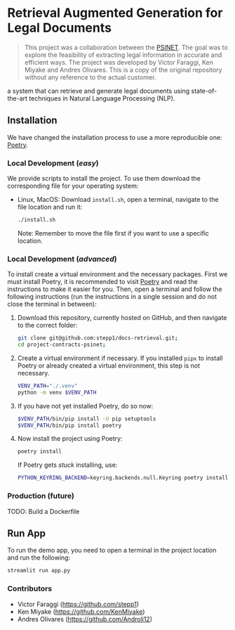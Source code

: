 # Retrieval Augmented Generation for Legal Documents

> This project was a collaboration between the [PSINET](https://www.psinet.cl/). The goal was to explore the feasibility of extracting legal information in accurate and efficient ways. The project was developed by Victor Faraggi, Ken Miyake and Andres Olivares. This is a copy of the original repository without any reference to the actual customer.

 a system that can retrieve and generate legal documents using state-of-the-art techniques in Natural Language Processing (NLP).

## Installation

We have changed the installation process to use a more reproducible one: [Poetry](https://python-poetry.org/docs/).

### Local Development (*easy*)

We provide scripts to install the project. To use them download the corresponding file for your operating system:

* Linux, MacOS: Download `install.sh`, open a terminal, navigate to the file location and run it:

  ```bash
  ./install.sh
  ```

  Note: Remember to move the file first if you want to use a specific location.

### Local Development (*advanced*)

To install create a virtual environment and the necessary packages. First we must install Poetry, it is recommended to visit [Poetry](https://python-poetry.org/docs/) and read the instructions to make it easier for you. Then, open a terminal and follow the following instructions (run the instructions in a single session and do not close the terminal in between):

1. Download this repository, currently hosted on GitHub, and then navigate to the correct folder:

   ```bash
   git clone git@github.com:stepp1/docs-retrieval.git;
   cd project-contracts-psinet;
   ```
2. Create a virtual environment if necessary. If you installed `pipx` to install Poetry or already created a virtual environment, this step is not necessary.

   ```bash
   VENV_PATH="./.venv"
   python -m venv $VENV_PATH
   ```
3. If you have not yet installed Poetry, do so now:

   ```bash
   $VENV_PATH/bin/pip install -U pip setuptools
   $VENV_PATH/bin/pip install poetry
   ```
4. Now install the project using Poetry:

   ```bash
   poetry install
   ```

   If Poetry gets *stuck* installing, use:

   ```bash
   PYTHON_KEYRING_BACKEND=keyring.backends.null.Keyring poetry install
   ```
   
### Production (future)

TODO: Build a Dockerfile

## Run App

To run the demo app, you need to open a terminal in the project location and run the following:

```bash
streamlit run app.py
```

### Contributors

- Victor Faraggi (https://github.com/stepp1)
- Ken Miyake (https://github.com/KenMiyake)
- Andres Olivares (https://github.com/Androli12)